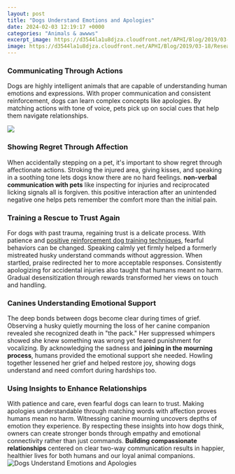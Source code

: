 ```yaml
---
layout: post
title: "Dogs Understand Emotions and Apologies"
date: 2024-02-03 12:19:17 +0000
categories: "Animals & awwws"
excerpt_image: https://d3544la1u8djza.cloudfront.net/APHI/Blog/2019/03-18/Research+Shows+_+Dogs+Can+Understand+Words+and+Emotions-min.jpg
image: https://d3544la1u8djza.cloudfront.net/APHI/Blog/2019/03-18/Research+Shows+_+Dogs+Can+Understand+Words+and+Emotions-min.jpg
---
```


### Communicating Through Actions
Dogs are highly intelligent animals that are capable of understanding human emotions and expressions. With proper communication and consistent reinforcement, dogs can learn complex concepts like apologies. By matching actions with tone of voice, pets pick up on social cues that help them navigate relationships. 

![](https://c8.alamy.com/comp/W16K21/dog-body-language-infographic-chart-understanding-dog-poses-that-mean-different-emotions-happy-and-relaxed-tense-and-worried-stressed-and-angry-p-W16K21.jpg)
### Showing Regret Through Affection  
When accidentally stepping on a pet, it's important to show regret through affectionate actions. Stroking the injured area, giving kisses, and speaking in a soothing tone lets dogs know there are no hard feelings. **non-verbal communication with pets** like inspecting for injuries and reciprocated licking signals all is forgiven. this positive interaction after an unintended negative one helps pets remember the comfort more than the initial pain.
### Training a Rescue to Trust Again
For dogs with past trauma, regaining trust is a delicate process. With patience and [positive reinforcement dog training techniques](https://store.fi.io.vn/collection/algarin), fearful behaviors can be changed. Speaking calmly yet firmly helped a formerly mistreated husky understand commands without aggression. When startled, praise redirected her to more acceptable responses. Consistently apologizing for accidental injuries also taught that humans meant no harm. Gradual desensitization through rewards transformed her views on touch and handling.
### Canines Understanding Emotional Support
The deep bonds between dogs become clear during times of grief. Observing a husky quietly mourning the loss of her canine companion revealed she recognized death in "the pack." Her suppressed whimpers showed she knew something was wrong yet feared punishment for vocalizing. By acknowledging the sadness and **joining in the mourning process**, humans provided the emotional support she needed. Howling together lessened her grief and helped restore joy, showing dogs understand and need comfort during hardships too.
### Using Insights to Enhance Relationships
With patience and care, even fearful dogs can learn to trust. Making apologies understandable through matching words with affection proves humans mean no harm. Witnessing canine mourning uncovers depths of emotion they experience. By respecting these insights into how dogs think, owners can create stronger bonds through empathy and emotional connectivity rather than just commands. **Building compassionate relationships** centered on clear two-way communication results in happier, healthier lives for both humans and our loyal animal companions.
![Dogs Understand Emotions and Apologies](https://d3544la1u8djza.cloudfront.net/APHI/Blog/2019/03-18/Research+Shows+_+Dogs+Can+Understand+Words+and+Emotions-min.jpg)